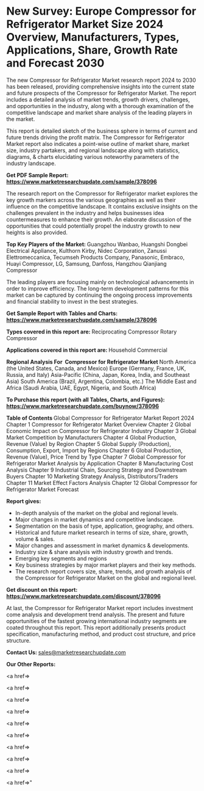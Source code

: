 # New Survey: Europe Compressor for Refrigerator Market Size 2024 Overview, Manufacturers, Types, Applications, Share, Growth Rate and Forecast 2030

The new Compressor for Refrigerator Market research report 2024 to 2030 has been released, providing comprehensive insights into the current state and future prospects of the Compressor for Refrigerator Market. The report includes a detailed analysis of market trends, growth drivers, challenges, and opportunities in the industry, along with a thorough examination of the competitive landscape and market share analysis of the leading players in the market.

This report is detailed sketch of the business sphere in terms of current and future trends driving the profit matrix. The Compressor for Refrigerator Market report also indicates a point-wise outline of market share, market size, industry partakers, and regional landscape along with statistics, diagrams, &amp; charts elucidating various noteworthy parameters of the industry landscape.

<strong><b>Get PDF Sample Report: <a href=https://www.marketresearchupdate.com/sample/378096>https://www.marketresearchupdate.com/sample/378096</a></b></strong>

The research report on the Compressor for Refrigerator market explores the key growth markers across the various geographies as well as their influence on the competitive landscape. It contains exclusive insights on the challenges prevalent in the industry and helps businesses idea countermeasures to enhance their growth. An elaborate discussion of the opportunities that could potentially propel the industry growth to new heights is also provided.

<strong><b>Top Key Players of the Market:
</b></strong>Guangzhou Wanbao, Huangshi Dongbei Electrical Appliance, Kulthorn Kirby, Nidec Corporation, Zanussi Elettromeccanica, Tecumseh Products Company, Panasonic, Embraco, Huayi Compressor, LG, Samsung, Danfoss, Hangzhou Qianjiang Compressor<strong><b>
</b></strong>

The leading players are focusing mainly on technological advancements in order to improve efficiency. The long-term development patterns for this market can be captured by continuing the ongoing process improvements and financial stability to invest in the best strategies.

<strong><b>Get Sample Report with Tables and Charts: <a href=https://www.marketresearchupdate.com/sample/378096>https://www.marketresearchupdate.com/sample/378096</a></b></strong>

<strong><b>Types covered in this report are:
</b></strong>Reciprocating Compressor
Rotary Compressor<strong><b>
</b></strong>

<strong><b>Applications covered in this report are:
</b></strong>Household
Commercial<strong><b>
</b></strong>

<strong><b>Regional Analysis For  Compressor for Refrigerator Market</b></strong><strong><b>
</b></strong>North America (the United States, Canada, and Mexico)
Europe (Germany, France, UK, Russia, and Italy)
Asia-Pacific (China, Japan, Korea, India, and Southeast Asia)
South America (Brazil, Argentina, Colombia, etc.)
The Middle East and Africa (Saudi Arabia, UAE, Egypt, Nigeria, and South Africa)

<strong><b>To Purchase this report (with all Tables, Charts, and Figures): <a href=https://www.marketresearchupdate.com/buynow/378096>https://www.marketresearchupdate.com/buynow/378096</a></b></strong>

<strong><b>Table of Contents</b></strong><strong><b>
</b></strong>Global Compressor for Refrigerator Market Report 2024
Chapter 1 Compressor for Refrigerator Market Overview
Chapter 2 Global Economic Impact on Compressor for Refrigerator Industry
Chapter 3 Global Market Competition by Manufacturers
Chapter 4 Global Production, Revenue (Value) by Region
Chapter 5 Global Supply (Production), Consumption, Export, Import by Regions
Chapter 6 Global Production, Revenue (Value), Price Trend by Type
Chapter 7 Global Compressor for Refrigerator Market Analysis by Application
Chapter 8 Manufacturing Cost Analysis
Chapter 9 Industrial Chain, Sourcing Strategy and Downstream Buyers
Chapter 10 Marketing Strategy Analysis, Distributors/Traders
Chapter 11 Market Effect Factors Analysis
Chapter 12 Global Compressor for Refrigerator Market Forecast

<strong><b>Report gives:</b></strong>

- In-depth analysis of the market on the global and regional levels.
- Major changes in market dynamics and competitive landscape.
- Segmentation on the basis of type, application, geography, and others.
- Historical and future market research in terms of size, share, growth, volume &amp; sales.
- Major changes and assessment in market dynamics &amp; developments.
- Industry size &amp; share analysis with industry growth and trends.
- Emerging key segments and regions
- Key business strategies by major market players and their key methods.
- The research report covers size, share, trends, and growth analysis of the Compressor for Refrigerator Market on the global and regional level.

<strong><b>Get discount on this report: <a href=https://www.marketresearchupdate.com/discount/378096>https://www.marketresearchupdate.com/discount/378096</a></b></strong>

At last, the Compressor for Refrigerator Market report includes investment come analysis and development trend analysis. The present and future opportunities of the fastest growing international industry segments are coated throughout this report. This report additionally presents product specification, manufacturing method, and product cost structure, and price structure.

<strong><b>Contact Us:
</b></strong>sales@marketresearchupdate.com

<strong>Our Other Reports:</strong>

<a href=></a>

<a href=></a>

<a href=></a>

<a href=></a>

<a href=></a>

<a href=></a>

<a href=></a>

<a href=></a>

<a href=></a>

<a href=></a>"
